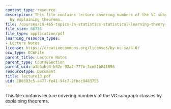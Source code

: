 ```yaml
---
content_type: resource
description: This file contains lecture covering numbers of the VC subgraph classes
  by explaining theorems.
file: /courses/18-465-topics-in-statistics-statistical-learning-theory-spring-2007/180593c5a477fe4194c72fbcc9483755_lecture13.pdf
file_size: 66736
file_type: application/pdf
learning_resource_types:
- Lecture Notes
license: https://creativecommons.org/licenses/by-nc-sa/4.0/
ocw_type: OCWFile
parent_title: Lecture Notes
parent_type: CourseSection
parent_uid: a1b5ab94-b32e-92a2-777b-3ce81b841896
resourcetype: Document
title: lecture13.pdf
uid: 180593c5-a477-fe41-94c7-2fbcc9483755
---
```

This file contains lecture covering numbers of the VC subgraph classes by explaining theorems.